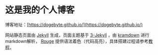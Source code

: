# 这是我的个人博客 #

博客地址：[https://dogebyte.github.io/](https://dogebyte.github.io/)

网站静态页面由 [Jekyll](https://jekyllrb.com/) 生成，页面主题基于 [3-Jekyll](https://github.com/P233/3-Jekyll) ，由 [kramdown](https://kramdown.gettalong.org/) 进行markdown解析， [Rouge](http://rouge.jneen.net/) 提供语法着色（代码高亮），具体搭建过程请参考[教程](https://dogebyte.github.io/jekyll/2016/11/03/blog-on-github.html)。